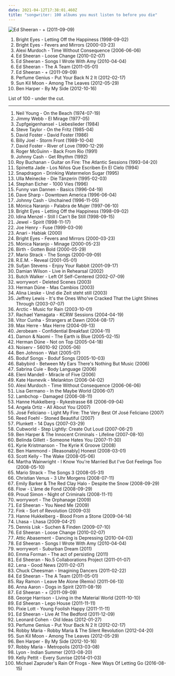 ```yaml
---
date: 2021-04-12T17:38:01.460Z
title: "songwriter: 100 albums you must listen to before you die"
---
```

![Ed Sheeran - + (2011-09-09)](http://coverartarchive.org/release/94ad3a58-a1cc-46a3-acf4-9cb6c1d6f032/16111056293-500.jpg "Ed Sheeran - + (2011-09-09)")
<ol class="albums">
<li data-cover="https://via.placeholder.com/450" data-tags="indie, emo" role="button">Bright Eyes - Letting Off the Happiness (1998-09-02)</li>
<li data-cover="http://coverartarchive.org/release/64c2b3d0-f2ff-4e2f-9dad-4c926bb00a10/26393498490-500.jpg" data-tags="indie, folk" role="button">Bright Eyes - Fevers and Mirrors (2000-03-23)</li>
<li data-cover="http://coverartarchive.org/release/c7f170ef-5b55-4711-8820-48dac859f5e2/5105968554-500.jpg" data-tags="indie, folk, singer-songwriter" role="button">Alexi Murdoch - Time Without Consequence (2006-06-06)</li>
<li data-cover="http://coverartarchive.org/release/e11af9df-e416-4a04-b049-61788a451137/5303634882-500.jpg" data-tags="ed sheeran" role="button">Ed Sheeran - Loose Change (2010-02-07)</li>
<li data-cover="http://coverartarchive.org/release/4ecf932f-72b7-452b-86a9-a464521de5ea/1004754926-500.jpg" data-tags="acoustic, songwriter, try before i buy, ed sheeran" role="button">Ed Sheeran - Songs I Wrote With Amy (2010-04-04)</li>
<li data-cover="http://coverartarchive.org/release/90dea077-2e3c-4ed7-a74f-8e9d0b81415e/7963770996-500.jpg" data-tags="the a team" role="button">Ed Sheeran - The A Team (2011-05-01)</li>
<li data-cover="http://coverartarchive.org/release/94ad3a58-a1cc-46a3-acf4-9cb6c1d6f032/16111056293-500.jpg" data-tags="pop, british, acoustic, ed sheeran" role="button">Ed Sheeran - + (2011-09-09)</li>
<li data-cover="https://img.discogs.com/9A1u-YB8JBJws-qW94NDEiN9vC0=/fit-in/225x224/filters:strip_icc():format(jpeg):mode_rgb():quality(90)/discogs-images/R-3457279-1344583999-5359.jpeg.jpg" data-tags="singer-songwriter" role="button">Perfume Genius - Put Your Back N 2 It (2012-02-17)</li>
<li data-cover="http://coverartarchive.org/release/a8d143df-a576-49ed-b7e6-409c48d54dec/1075670020-500.jpg" data-tags="indie, folk, songwriter, meloncholy, kozelek" role="button">Sun Kil Moon - Among The Leaves (2012-05-29)</li>
<li data-cover="http://coverartarchive.org/release/d18dc81b-89f4-472f-a020-2cbdb21dd145/2691928679-500.jpg" data-tags="indie, singer, songwriter, american, very good" role="button">Ben Harper - By My Side (2012-10-16)</li>
</ol>
List of 100 - under the cut.
<!-- more -->

_________________

<ol class="albums">
<li data-cover="https://via.placeholder.com/450" data-tags="singer-songwriter, 70s, folk rock" role="button">
Neil Young - On the Beach (1974-07-19)
</li>
<li data-cover="https://img.discogs.com/kapYXLY3xbb0aI-h4DZO9wD27dc=/fit-in/180x180/filters:strip_icc():format(jpeg):mode_rgb():quality(90)/discogs-images/R-5672086-1399538504-9683.jpeg.jpg" data-tags="songwriter, george martin, beaut" role="button">
Jimmy Webb - El Mirage (1977-05)
</li>
<li data-cover="https://img.discogs.com/LU9sHraWUjw5pf94igTxKofThrY=/fit-in/600x563/filters:strip_icc():format(jpeg):mode_rgb():quality(90)/discogs-images/R-5009909-1382035396-8172.jpeg.jpg" data-tags="folk, singer, germany, songwriter, lovesongs" role="button">
Zupfgeigenhansel - Liebeslieder (1984)
</li>
<li data-cover="http://coverartarchive.org/release/892e1b40-429f-457f-8c5f-9e4e78c32545/9383202614-500.jpg" data-tags="singer, songwriter, christian" role="button">
Steve Taylor - On the Fritz (1985-04)
</li>
<li data-cover="http://coverartarchive.org/release/ddca2d68-47e2-4235-9ecc-45f7348b20a3/13758489426-500.jpg" data-tags="80s, adult contemporary, songwriter, aor, composer, west coast, david foster, back in the day fav albums" role="button">
David Foster - David Foster (1986)
</li>
<li data-cover="http://coverartarchive.org/release/bae9025d-f140-30fd-870c-d09e93247edd/1818577446-500.jpg" data-tags="rock" role="button">
Billy Joel - Storm Front (1989-10-04)
</li>
<li data-cover="https://via.placeholder.com/450" data-tags="david foster" role="button">
David Foster - River of Love (1990-12-29)
</li>
<li data-cover="http://coverartarchive.org/release/62aca5b1-697c-3347-a167-49c1696a91a1/3463240436-500.jpg" data-tags="songwriter, 12-stringsguitar" role="button">
Roger McGuinn - Back From Rio (1991)
</li>
<li data-cover="https://via.placeholder.com/450" data-tags="country" role="button">
Johnny Cash - Get Rhythm (1992)
</li>
<li data-cover="http://coverartarchive.org/release/da27dab2-990a-421f-bea4-da368d3e7cc0/22245493067-500.jpg" data-tags="blues" role="button">
Roy Buchanan - Guitar on Fire: The Atlantic Sessions (1993-04-20)
</li>
<li data-cover="https://img.discogs.com/WLQOhr6LnRZO_RBoXgVs_B_b8kw=/fit-in/600x800/filters:strip_icc():format(jpeg):mode_rgb():quality(90)/discogs-images/R-3072642-1501163823-6949.jpeg.jpg" data-tags="robertitus global" role="button">
Spinetta Jade - Los Niños Que Escriben En El Cielo (1994)
</li>
<li data-cover="https://img.discogs.com/qRJZhBnmch36V0KQpBS1L2y0fAA=/fit-in/600x610/filters:strip_icc():format(jpeg):mode_rgb():quality(90)/discogs-images/R-6092585-1411135131-2042.jpeg.jpg" data-tags="rock, acoustic, singer, driving, songwriter, alt-country, chilling" role="button">
Snapdragon - Drinking Watermelon Sugar (1995)
</li>
<li data-cover="https://img.discogs.com/stL_8oVWaWJFQodTI_Ide3cpi6U=/fit-in/600x593/filters:strip_icc():format(jpeg):mode_rgb():quality(90)/discogs-images/R-2968983-1593801722-6009.jpeg.jpg" data-tags="songwriter" role="button">
Ulla Meinecke - Die Tänzerin (1995-02-03)
</li>
<li data-cover="http://coverartarchive.org/release/8ca2b7a0-2cf2-4952-9e11-26a014f0aad7/3021472451-500.jpg" data-tags="folk, songwriter" role="button">
Stephan Eicher - 1000 Vies (1996)
</li>
<li data-cover="https://img.discogs.com/kvHtq3rsYlxlk61LdNbHly4bdPk=/fit-in/600x590/filters:strip_icc():format(jpeg):mode_rgb():quality(90)/discogs-images/R-2156579-1578055615-2576.jpeg.jpg" data-tags="singer" role="button">
Funny van Dannen - Basics (1996-04-19)
</li>
<li data-cover="https://img.discogs.com/u4Vn2wrv7DblKBK9iH4ifZXjXzw=/fit-in/600x600/filters:strip_icc():format(jpeg):mode_rgb():quality(90)/discogs-images/R-2488510-1617651687-9803.jpeg.jpg" data-tags="rock, guitar, songwriter, the alarm, electric, dave sharp" role="button">
Dave Sharp - Downtown America (1996-06-04)
</li>
<li data-cover="http://coverartarchive.org/release/e162083e-4a0b-49f9-b341-7a02354f5c98/19325365527-500.jpg" data-tags="country" role="button">
Johnny Cash - Unchained (1996-11-05)
</li>
<li data-cover="http://coverartarchive.org/release/e39360da-eaa0-479a-a0b2-e204cd0147aa/20640687350-500.jpg" data-tags="female vocalists" role="button">
Mónica Naranjo - Palabra de Mujer (1997-06-10)
</li>
<li data-cover="https://via.placeholder.com/450" data-tags="indie, emo" role="button">
Bright Eyes - Letting Off the Happiness (1998-09-02)
</li>
<li data-cover="http://coverartarchive.org/release/6f14181e-882f-4335-83a4-da53696b5eb2/21204685243-500.jpg" data-tags="female, songwriter, debut album, idina menzel, primo album, álbum de estreia" role="button">
Idina Menzel - Still I Can't Be Still (1998-09-15)
</li>
<li data-cover="https://img.discogs.com/yddcCoFsO9U_SADeJAtvIt7ZHBI=/fit-in/503x376/filters:strip_icc():format(jpeg):mode_rgb():quality(90)/discogs-images/R-3445893-1330696514.jpeg.jpg" data-tags="pop, folk, jewel" role="button">
Jewel - Spirit (1998-11-17)
</li>
<li data-cover="https://img.discogs.com/U8XePcmYX17MwZSaEh557qWHxKk=/fit-in/600x596/filters:strip_icc():format(jpeg):mode_rgb():quality(90)/discogs-images/R-1947245-1494573368-3647.jpeg.jpg" data-tags="dark" role="button">
Joe Henry - Fuse (1999-03-09)
</li>
<li data-cover="https://img.discogs.com/V5VTR4LORdD8LLGEBSlUTEZZoqg=/fit-in/600x536/filters:strip_icc():format(jpeg):mode_rgb():quality(90)/discogs-images/R-2989498-1569491259-1306.jpeg.jpg" data-tags="singer, songwriter, basque" role="button">
Anari - Habiak (2000)
</li>
<li data-cover="http://coverartarchive.org/release/64c2b3d0-f2ff-4e2f-9dad-4c926bb00a10/26393498490-500.jpg" data-tags="indie, folk" role="button">
Bright Eyes - Fevers and Mirrors (2000-03-23)
</li>
<li data-cover="http://coverartarchive.org/release/6deb7fec-ffcd-3209-b78b-406b7a50deb0/2385699242-500.jpg" data-tags="spanish, female vocalists, songwriter" role="button">
Mónica Naranjo - Minage (2000-05-23)
</li>
<li data-cover="https://img.discogs.com/csKQhqslGxRvhZdX6BTGSjzfuNM=/fit-in/299x296/filters:strip_icc():format(jpeg):mode_rgb():quality(90)/discogs-images/R-1962531-1255278741.jpeg.jpg" data-tags="alternative rock, singer-songwriter, songwriter, acoustic guitar, male singer, strings and guitars" role="button">
Birth - Gotten Bold (2000-05-29)
</li>
<li data-cover="http://coverartarchive.org/release/a87c13c6-a4a4-4f7b-a522-f177100ac571/6404274199-500.jpg" data-tags="progressive rock, avant-garde, art rock, lyrical electro rock, progressive rock underground full tracks" role="button">
Mario Strack - The Songs (2000-09-09)
</li>
<li data-cover="http://coverartarchive.org/release/0adf4299-fc93-327f-8bc1-2c6d65bdc507/3113582104-500.jpg" data-tags="alternative, 00s, rock" role="button">
R.E.M. - Reveal (2001-05-01)
</li>
<li data-cover="http://coverartarchive.org/release/dab7d7c9-2830-4acc-9534-72dbf1f022eb/2655230441-500.jpg" data-tags="electronic" role="button">
Sufjan Stevens - Enjoy Your Rabbit (2001-09-17)
</li>
<li data-cover="http://coverartarchive.org/release/d3f6ef8c-38ad-496b-b810-a98b8fe19b05/26917013665-500.jpg" data-tags="progressive rock, singer, songwriter, y2k prog" role="button">
Damian Wilson - Live in Rehearsal (2002)
</li>
<li data-cover="http://coverartarchive.org/release/4c1d5131-ab01-4451-ada7-eb3850f6a196/14766541965-500.jpg" data-tags="indie, rock, pop rock, singer, songwriter, high school, producer, discoverockult, just another folk singer" role="button">
Butch Walker - Left Of Self-Centered (2002-07-09)
</li>
<li data-cover="https://via.placeholder.com/450" data-tags="indie, jazz, pop, rock, punk, alternative, arcade fire, lo-fi, singer, songwriter, coldplay, radiohead, the beatles, independent, sonic youth, amateur, paul mccartney, daniel johnston, the white stripes, elliot smith, the smashing pumpkins, wavves, eels, bedroom, jon brion, badly drawn boy, micachu, worrywort" role="button">
worrywort - Deleted Scenes (2003)
</li>
<li data-cover="http://coverartarchive.org/release/222c8e27-0f03-4dc3-a496-bf95db5db7ca/1627185506-500.jpg" data-tags="folk, singer-songwriter, guitar" role="button">
Herman Düne - Mas Cambios (2003)
</li>
<li data-cover="https://via.placeholder.com/450" data-tags="chanson, female vocalists, singer-songwriter, songwriter, german, ouvir depois, albuns completos ou quase completos" role="button">
Alina Lieske - Und die Zeit steht still (2003)
</li>
<li data-cover="http://coverartarchive.org/release/30a98851-b22e-4a08-a55d-1121a984605e/9313467961-500.jpg" data-tags="indie, folk, acoustic" role="button">
Jeffrey Lewis - It's the Ones Who've Cracked That the Light Shines Through (2003-07-07)
</li>
<li data-cover="https://img.discogs.com/Aw6jGBRGiClMUr4q8_3lGs2S0Ro=/fit-in/480x462/filters:strip_icc():format(jpeg):mode_rgb():quality(90)/discogs-images/R-8573537-1464317671-3385.jpeg.jpg" data-tags="indie, canada, calm, acoustic, canadian, singer, guitar, songwriter, winter, loop, cold, rain, lonely, vancouver, independent, arctic, layered, indie-canada, i wanna hear it" role="button">
Arctic - Music for Rain (2003-10-01)
</li>
<li data-cover="https://img.discogs.com/Z-Um1aGSpvhIKeIaC96WfZRe2ZU=/fit-in/599x459/filters:strip_icc():format(jpeg):mode_rgb():quality(90)/discogs-images/R-954775-1177008385.jpeg.jpg" data-tags="female vocalists, rachael yamagata" role="button">
Rachael Yamagata - KCRW Sessions (2004-04-19)
</li>
<li data-cover="https://via.placeholder.com/450" data-tags="jazz, acoustic, americana, songwriter, portugal, folk rock, country rock, guitarist" role="button">
Vitor Cunha - Strangers at Dawn (2004-08-17)
</li>
<li data-cover="https://img.discogs.com/5zI4h4Nlffu0SO5dymuE2_EpG78=/fit-in/300x300/filters:strip_icc():format(jpeg):mode_rgb():quality(90)/discogs-images/R-1040127-1187094342.jpeg.jpg" data-tags="hip hop, german, freundeskreis" role="button">
Max Herre - Max Herre (2004-09-13)
</li>
<li data-cover="https://img.discogs.com/NCmjNsJhCsj-T_VukRgdkRDvQrg=/fit-in/200x200/filters:strip_icc():format(jpeg):mode_rgb():quality(90)/discogs-images/R-3517937-1333617775.jpeg.jpg" data-tags="indie, pop, songwriter, real, low fi, hazelwood" role="button">
Jerobeam - Confidential Breakfast (2004-11)
</li>
<li data-cover="http://coverartarchive.org/release/730da62b-7b9e-4994-81eb-e7e5f61a3dea/21445441063-500.jpg" data-tags="00s" role="button">
Damon & Naomi - The Earth is Blue (2005-02-15)
</li>
<li data-cover="https://img.discogs.com/QcOvDtMD92iQtRL-8QKs4BFiAkw=/fit-in/500x491/filters:strip_icc():format(jpeg):mode_rgb():quality(90)/discogs-images/R-598894-1323455725.jpeg.jpg" data-tags="indie, folk" role="button">
Herman Düne - Not on Top (2005-04-18)
</li>
<li data-cover="https://img.discogs.com/uvcXKDba1yrDn__N_6g_hDcG0fk=/fit-in/600x600/filters:strip_icc():format(jpeg):mode_rgb():quality(90)/discogs-images/R-1136778-1334688725.jpeg.jpg" data-tags="indie, acoustic, songwriter, 4rdioindie" role="button">
Noiserv - 56010-92 (2005-06)
</li>
<li data-cover="https://img.discogs.com/C9PVSa_5kTFfNz0i6zftNA_NKks=/fit-in/180x180/filters:strip_icc():format(jpeg):mode_rgb():quality(90)/discogs-images/R-228631-1076932673.jpg.jpg" data-tags="indie, vocal, pop, rock, alternative, indie pop, indie rock, piano, singer, songwriter, chicago, scott walker, patrick wolf, rufus wainwright, theater, jens lekman, joseph arthur, brightest diamond" role="button">
Ben Johnson - Wait (2005-07)
</li>
<li data-cover="https://via.placeholder.com/450" data-tags="folk" role="button">
Boduf Songs - Boduf Songs (2005-10-03)
</li>
<li data-cover="http://coverartarchive.org/release/1a8ecf4f-8639-4bec-9b77-efd0e895a7ec/21685090498-500.jpg" data-tags="songwriter, nutter rock, autism songwriter, barn sitter pop" role="button">
Babybird - Between My Ears There's Nothing But Music (2006)
</li>
<li data-cover="http://coverartarchive.org/release/c51e144d-d94d-44b9-8114-9946d3f4190d/11997466758-500.jpg" data-tags="indie, female, hip hop, usa, funk, singer, driving, songwriter, rnb, jazzy, soulful, neo soul, faith, fresh, chilling, philly soul, rnb-soul, mellow rnb, rnb-hiphop, hiphop rnb, indie-rnb, rnb urban, s cuie" role="button">
Sabrina Cuie - Body Language (2006)
</li>
<li data-cover="http://coverartarchive.org/release/b872a7ad-8963-4e82-b4ad-7907a8cd3fdf/3330441017-500.jpg" data-tags="female, jazz, pop, folk, songwriter, campfire, birds, dragon, papillon, winter cds" role="button">
Eleni Mandell - Miracle of Five (2006)
</li>
<li data-cover="https://img.discogs.com/K8wuXm7t8XdYis3Gq-03yQBwGAs=/fit-in/225x225/filters:strip_icc():format(jpeg):mode_rgb():quality(90)/discogs-images/R-721994-1151857747.jpeg.jpg" data-tags="female vocalists" role="button">
Kate Havnevik - Melankton (2006-04-02)
</li>
<li data-cover="http://coverartarchive.org/release/c7f170ef-5b55-4711-8820-48dac859f5e2/5105968554-500.jpg" data-tags="indie, folk, singer-songwriter" role="button">
Alexi Murdoch - Time Without Consequence (2006-06-06)
</li>
<li data-cover="http://coverartarchive.org/release/e78127b6-110f-4e6e-aedf-9c30b6f13ed7/23867334693-500.jpg" data-tags="female vocalists" role="button">
Lisa Germano - In the Maybe World (2006-07)
</li>
<li data-cover="https://img.discogs.com/EaukpGX0F36iViCMaV4ahlKjyVc=/fit-in/600x600/filters:strip_icc():format(jpeg):mode_rgb():quality(90)/discogs-images/R-2050795-1369267289-3466.jpeg.jpg" data-tags="00s" role="button">
Lambchop - Damaged (2006-08-11)
</li>
<li data-cover="http://coverartarchive.org/release/d0a2f02d-bb3d-4860-951b-69902021e0a6/20852519057-500.jpg" data-tags="pop, songwriter" role="button">
Hanne Hukkelberg - Rykestrasse 68 (2006-09-04)
</li>
<li data-cover="https://img.discogs.com/gmk2SsqY1vESMUxhCPXM7fmSU9Q=/fit-in/200x200/filters:strip_icc():format(jpeg):mode_rgb():quality(90)/discogs-images/R-1494274-1223917384.jpeg.jpg" data-tags="indie, jazz, pop, alternative, new york, singer-songwriter, piano, acoustic, singer, songwriter, brooklyn, emotional, angela, piano-based, lyrically driven, ortiz" role="button">
Angela Ortiz - All About You (2007)
</li>
<li data-cover="http://coverartarchive.org/release/c59b82cc-ef48-4c7b-8dbb-f3ae77a91bde/23388424520-500.jpg" data-tags="jazz, soul, songwriter" role="button">
José Feliciano - Light My Fire: The Very Best Of José Feliciano (2007)
</li>
<li data-cover="https://img.discogs.com/jb5eiJTQOztmJMqDXcWWODg0ohY=/fit-in/600x600/filters:strip_icc():format(jpeg):mode_rgb():quality(90)/discogs-images/R-9311538-1478386658-8857.jpeg.jpg" data-tags="rock, soul, country, folk, acoustic, singer, songwriter, roots, raw, alternative country, gritty" role="button">
Reed Foehl - Stoned Beautiful (2007)
</li>
<li data-cover="http://coverartarchive.org/release/5c26fc59-e501-46fd-9272-b0fb7fcd3e60/2086703238-500.jpg" data-tags="acoustic, cat stevens, bob dylan, elliott smith, nick drake" role="button">
Plunkett - 14 Days (2007-03-29)
</li>
<li data-cover="https://img.discogs.com/eS8sqOQKHHSvqoOjc8R_9nCZ-ms=/fit-in/600x536/filters:strip_icc():format(jpeg):mode_rgb():quality(90)/discogs-images/R-4878765-1378489780-2011.jpeg.jpg" data-tags="songwriter" role="button">
Cubworld - Step Lightly: Create Out Loud (2007-06-21)
</li>
<li data-cover="https://img.discogs.com/Wq5CmmJTvdFJFRZyR9wVwfbyuEQ=/fit-in/600x535/filters:strip_icc():format(jpeg):mode_rgb():quality(90)/discogs-images/R-2077383-1262695007.jpeg.jpg" data-tags="acoustic" role="button">
Ben Harper & The Innocent Criminals - Lifeline (2007-08-10)
</li>
<li data-cover="https://img.discogs.com/3bkA5wdmGzCxyArAcRtxGKJ32XY=/fit-in/600x591/filters:strip_icc():format(jpeg):mode_rgb():quality(90)/discogs-images/R-2744765-1299098255.jpeg.jpg" data-tags="acoustic, songwriter, singer songwriter, nick drake" role="button">
Belinda Gillett - Someone Hates You (2007-11-30)
</li>
<li data-cover="https://img.discogs.com/2K0Q3uUfDqC4_vp2w3VZ52vB5Ho=/fit-in/500x500/filters:strip_icc():format(jpeg):mode_rgb():quality(90)/discogs-images/R-12011397-1585318000-3010.jpeg.jpg" data-tags="country, folk, songwriter, female vocalist" role="button">
Kyrie Kristmanson - The Kyrie K Groove (2008)
</li>
<li data-cover="http://coverartarchive.org/release/556be089-d637-49f3-b50c-9e490bc2632f/2060555387-500.jpg" data-tags="jazz, chill, rock, reggae, acoustic, funk, singer, guitar, songwriter, alt-country, maine, soul-pop, finger-picking, finger-style" role="button">
Ben Hammond - [Reasonably] Honest (2008-03-01)
</li>
<li data-cover="https://img.discogs.com/5U7qAvvGlmw2litqZ-jg55aRuTY=/fit-in/555x489/filters:strip_icc():format(jpeg):mode_rgb():quality(90)/discogs-images/R-1317860-1224905563.jpeg.jpg" data-tags="songwriter" role="button">
Scott Kelly - The Wake (2008-05-06)
</li>
<li data-cover="http://coverartarchive.org/release/9ca35ad8-ad20-438a-b912-553e5bcd5fd7/18285337556-500.jpg" data-tags="female vocalists, folk" role="button">
Martha Wainwright - I Know You're Married But I've Got Feelings Too (2008-05-10)
</li>
<li data-cover="http://coverartarchive.org/release/51094ebc-b0e4-4594-ad39-9189be385fd9/6404274252-500.jpg" data-tags="progressive rock, songwriter, avant-garde, art rock, avantgarde, lyrical electro rock, progressive rock underground full tracks" role="button">
Mario Strack - The Songs 3 (2008-05-31)
</li>
<li data-cover="https://img.discogs.com/x7b1uIGMvs_9OYTYSexFfSHVl4k=/fit-in/355x355/filters:strip_icc():format(jpeg):mode_rgb():quality(90)/discogs-images/R-12985073-1545917588-6030.jpeg.jpg" data-tags="deutsch" role="button">
Christian Venus - 3 Uhr Morgens (2008-07-11)
</li>
<li data-cover="http://coverartarchive.org/release/4d67848b-2555-4af0-aaf8-7fd5fd49a0f5/15587571351-500.jpg" data-tags="rock, country, songwriter, female vocalist" role="button">
Emily Barker & The Red Clay Halo - Despite the Snow (2008-09-29)
</li>
<li data-cover="https://img.discogs.com/46dad272331b770e45c28eea695bf30f59a15b86/images/spacer.gif" data-tags="chanson, songwriter, revolucion, france, women, flow" role="button">
Flow - L'âme de Fond (2008-09-29)
</li>
<li data-cover="https://img.discogs.com/ORISvi0e8Ml_yUJ4m7ScgsvmY0I=/fit-in/355x355/filters:strip_icc():format(jpeg):mode_rgb():quality(90)/discogs-images/R-6527265-1421271411-5958.jpeg.jpg" data-tags="indie, pop, americana, songwriter, brooklyn" role="button">
Proud Simon - Night of Criminals (2008-11-11)
</li>
<li data-cover="https://via.placeholder.com/450" data-tags="indie, jazz, pop, rock, punk, alternative, arcade fire, lo-fi, singer, songwriter, coldplay, radiohead, the beatles, independent, sonic youth, amateur, paul mccartney, daniel johnston, the white stripes, elliot smith, the smashing pumpkins, wavves, eels, bedroom, jon brion, badly drawn boy, micachu, worrywort" role="button">
worrywort - The Orphanage (2009)
</li>
<li data-cover="http://coverartarchive.org/release/0eb217cd-de71-4112-bf86-ec349a56669b/5292012572-500.jpg" data-tags="ed sheeran" role="button">
Ed Sheeran - You Need Me (2009)
</li>
<li data-cover="https://img.discogs.com/N8JTGR0ddazBmfq92Q1iPXzACzU=/fit-in/600x579/filters:strip_icc():format(jpeg):mode_rgb():quality(90)/discogs-images/R-1794321-1352053259-3312.jpeg.jpg" data-tags="indie, guitar" role="button">
Fink - Sort of Revolution (2009-03)
</li>
<li data-cover="http://coverartarchive.org/release/ad18c90a-b57a-394b-90b4-fe21b1d09f78/26526753071-500.jpg" data-tags="songwriter" role="button">
Hanne Hukkelberg - Blood From a Stone (2009-04-14)
</li>
<li data-cover="http://coverartarchive.org/release/e37a8b0c-be65-4e7a-a6ae-bd52e89351aa/3710993341-500.jpg" data-tags="blues, songwriter" role="button">
Lhasa - Lhasa (2009-04-21)
</li>
<li data-cover="http://coverartarchive.org/release/764ea8b1-3e7b-474d-b467-df614d08a2d0/16497920260-500.jpg" data-tags="singer, songwriter, deutsch, clueso, max herre, jan delay, denyo, dennis lisk" role="button">
Dennis Lisk - Suchen & Finden (2009-07-10)
</li>
<li data-cover="http://coverartarchive.org/release/e11af9df-e416-4a04-b049-61788a451137/5303634882-500.jpg" data-tags="ed sheeran" role="button">
Ed Sheeran - Loose Change (2010-02-07)
</li>
<li data-cover="http://coverartarchive.org/release/fa7e6a23-589c-4173-a6a3-0b0c9fc761bc/7378024712-500.jpg" data-tags="songwriter, quite possibly one of the best albums of 2010, lo-fi indie" role="button">
Attic Abasement - Dancing is Depressing (2010-04-03)
</li>
<li data-cover="http://coverartarchive.org/release/4ecf932f-72b7-452b-86a9-a464521de5ea/1004754926-500.jpg" data-tags="acoustic, songwriter, try before i buy, ed sheeran" role="button">
Ed Sheeran - Songs I Wrote With Amy (2010-04-04)
</li>
<li data-cover="https://via.placeholder.com/450" data-tags="indie, jazz, pop, rock, punk, alternative, arcade fire, lo-fi, singer, songwriter, coldplay, radiohead, the beatles, independent, sonic youth, amateur, paul mccartney, daniel johnston, the white stripes, elliot smith, the smashing pumpkins, wavves, eels, bedroom, jon brion, badly drawn boy, micachu, worrywort" role="button">
worrywort - Suburban Dream (2011)
</li>
<li data-cover="http://coverartarchive.org/release/f826eca4-8a92-4af6-9008-44eeb4c67904/3763989771-500.jpg" data-tags="country, indie pop, singersongwriter, acoustic, songwriter, female vocals, female vocalist, queer, alt country, acoustic rock, lesbian, acoustic guitar, acoustic pop, female singersongwriter, queer artist, acoustic singer-songwriter, emma forman, free acoustic tracks, lesbian singersongwriter, lgbt performer, lgbt artist" role="button">
Emma Forman - The act of persisting (2011)
</li>
<li data-cover="http://coverartarchive.org/release/1b97b285-05bf-4229-9d32-568b159c749d/5303239034-500.jpg" data-tags="ed sheeran" role="button">
Ed Sheeran - No.5 Collaborations Project (2011-01-07)
</li>
<li data-cover="http://coverartarchive.org/release/5e38b2f7-9341-4134-a46d-a2b7b28d238f/25569942057-500.jpg" data-tags="pop" role="button">
Lena - Good News (2011-02-07)
</li>
<li data-cover="https://img.discogs.com/tLEqmnZRm3Uv_GQF4JorcTUG-78=/fit-in/600x530/filters:strip_icc():format(jpeg):mode_rgb():quality(90)/discogs-images/R-6913912-1429389892-1953.jpeg.jpg" data-tags="rock, folk, acoustic, americana, songwriter, singer/songwriter, male songwriter" role="button">
Chuck Cheesman - Imagining Dancers (2011-02-22)
</li>
<li data-cover="http://coverartarchive.org/release/90dea077-2e3c-4ed7-a74f-8e9d0b81415e/7963770996-500.jpg" data-tags="the a team" role="button">
Ed Sheeran - The A Team (2011-05-01)
</li>
<li data-cover="https://img.discogs.com/FJTd1OoOM8yAxE45Hs8rAZ3Tu7A=/fit-in/600x600/filters:strip_icc():format(jpeg):mode_rgb():quality(90)/discogs-images/R-14492260-1575646738-5832.jpeg.jpg" data-tags="pop, dance, australian, singer, songwriter, nigerian, ray ramon" role="button">
Ray Ramon - Leave Me Alone (Remix) (2011-06-13)
</li>
<li data-cover="http://coverartarchive.org/release/25097c65-31da-419e-9a70-466c765d2956/1647201386-500.jpg" data-tags="female, songwriter, swiss, 10s, anna aaron" role="button">
Anna Aaron - Dogs in Spirit (2011-08-19)
</li>
<li data-cover="http://coverartarchive.org/release/94ad3a58-a1cc-46a3-acf4-9cb6c1d6f032/16111056293-500.jpg" data-tags="pop, british, acoustic, ed sheeran" role="button">
Ed Sheeran - + (2011-09-09)
</li>
<li data-cover="http://coverartarchive.org/release/e0b20aa8-206f-4ebd-8553-329b37848ab2/8320859136-500.jpg" data-tags="70s, george harrison, classic rock" role="button">
George Harrison - Living in the Material World (2011-10-10)
</li>
<li data-cover="http://coverartarchive.org/release/3c5e4123-fdab-4463-a86e-655943125a0b/10511579821-500.jpg" data-tags="songwriter, ed sheeran" role="button">
Ed Sheeran - Lego House (2011-11-11)
</li>
<li data-cover="http://coverartarchive.org/release/4680d666-8d13-4718-84d6-0a004ece7d84/4429247558-500.jpg" data-tags="pop, pixie lott" role="button">
Pixie Lott - Young Foolish Happy (2011-11-11)
</li>
<li data-cover="http://coverartarchive.org/release/0a98bf92-2e9b-4164-8c9b-dc9a031f89a3/2960830056-500.jpg" data-tags="ed sheeran" role="button">
Ed Sheeran - Live At The Bedford (2011-12-09)
</li>
<li data-cover="http://coverartarchive.org/release/b02dd44e-2b35-44f1-8001-768fc94f5d14/4083920556-500.jpg" data-tags="singer-songwriter" role="button">
Leonard Cohen - Old Ideas (2012-01-27)
</li>
<li data-cover="https://img.discogs.com/9A1u-YB8JBJws-qW94NDEiN9vC0=/fit-in/225x224/filters:strip_icc():format(jpeg):mode_rgb():quality(90)/discogs-images/R-3457279-1344583999-5359.jpeg.jpg" data-tags="singer-songwriter" role="button">
Perfume Genius - Put Your Back N 2 It (2012-02-17)
</li>
<li data-cover="http://coverartarchive.org/release/c059d425-1a08-4f50-a49d-b2144af3c0f3/4506613543-500.jpg" data-tags="songwriter, berlin, male vocalist, male vocalists, argentine, robby maria, the spanish house" role="button">
Robby Maria - Robby Maria & The Silent Revolution (2012-04-20)
</li>
<li data-cover="http://coverartarchive.org/release/a8d143df-a576-49ed-b7e6-409c48d54dec/1075670020-500.jpg" data-tags="indie, folk, songwriter, meloncholy, kozelek" role="button">
Sun Kil Moon - Among The Leaves (2012-05-29)
</li>
<li data-cover="http://coverartarchive.org/release/d18dc81b-89f4-472f-a020-2cbdb21dd145/2691928679-500.jpg" data-tags="indie, singer, songwriter, american, very good" role="button">
Ben Harper - By My Side (2012-10-16)
</li>
<li data-cover="http://coverartarchive.org/release/40ba0ae4-6ff7-46bb-ac45-99de6bde851b/4506686299-500.jpg" data-tags="folk, singer, berlin, male vocalists, metropolis, robby maria" role="button">
Robby Maria - Metropolis (2013-03-08)
</li>
<li data-cover="http://coverartarchive.org/release/85b529b9-158b-453a-b51d-f2bd6f2adc29/9046010446-500.jpg" data-tags="electronic, indie, indie rock, singer, songwriter, remix, synthpop, toronto, indian summer, bassline, cut me loose, bassmusic, catch me if i fall" role="button">
Lyon - Indian Summer (2013-08-20)
</li>
<li data-cover="https://via.placeholder.com/450" data-tags="canada, songwriter, japan, nashville, nashville sound, nanaimo, audiosocket, greg arnold, kelly pettit, every sunrise" role="button">
Kelly Pettit - Every Sunrise (2014-01-03)
</li>
<li data-cover="https://img.discogs.com/DSSrbWnKsNNjitxU8E2nwBW6fus=/fit-in/600x534/filters:strip_icc():format(jpeg):mode_rgb():quality(90)/discogs-images/R-6755326-1426816787-3006.jpeg.jpg" data-tags="indie, alternative, dark, dreamy, orchestral, songwriter, psych, smart, story, vintage, wilco, songs, vignette, imaginative, caetano veloso, andrew bird, scenario, writer, future history" role="button">
Michael Zapruder's Rain Of Frogs - New Ways Of Letting Go (2016-08-15)
</li>
</ol>